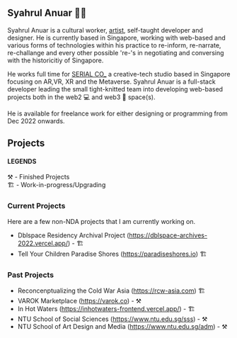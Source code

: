 ## Syahrul Anuar 👋🏾

Syahrul Anuar is a cultural worker, [artist](https://syahrulanuar.org), self-taught developer and designer. He is currently based in Singapore, working with web-based and various forms of technologies within his practice to re-inform, re-narrate, re-challange and every other possible 're-'s in negotiating and conversing with the historicitiy of Singapore.

He works full time for [SERIAL CO_](https://serial.sg) a creative-tech studio based in Singapore focusing on AR,VR, XR and the Metaverse. Syahrul Anuar is a full-stack developer leading the small tight-knitted team into developing web-based projects both in the web2 💻 and web3 🔮 space(s).

He is available for freelance work for either designing or programming from Dec 2022 onwards.

## Projects

#### LEGENDS
⚒️  - Finished Projects  
🏗️ - Work-in-progress/Upgrading

### Current Projects
Here are a few non-NDA projects that I am currently working on.

- Dblspace Residency Archival Project (https://dblspace-archives-2022.vercel.app/) - 🏗️
- Tell Your Children Paradise Shores (https://paradiseshores.io) 🏗️

### Past Projects
- Reconcenptualizing the Cold War Asia (https://rcw-asia.com) 🏗️
- VAROK Marketplace (https://varok.co) - ⚒️
- In Hot Waters (https://inhotwaters-frontend.vercel.app/) - 🏗️
- NTU School of Social Sciences (https://www.ntu.edu.sg/sss) - ⚒️
- NTU School of Art Design and Media (https://www.ntu.edu.sg/adm) -  ⚒️
